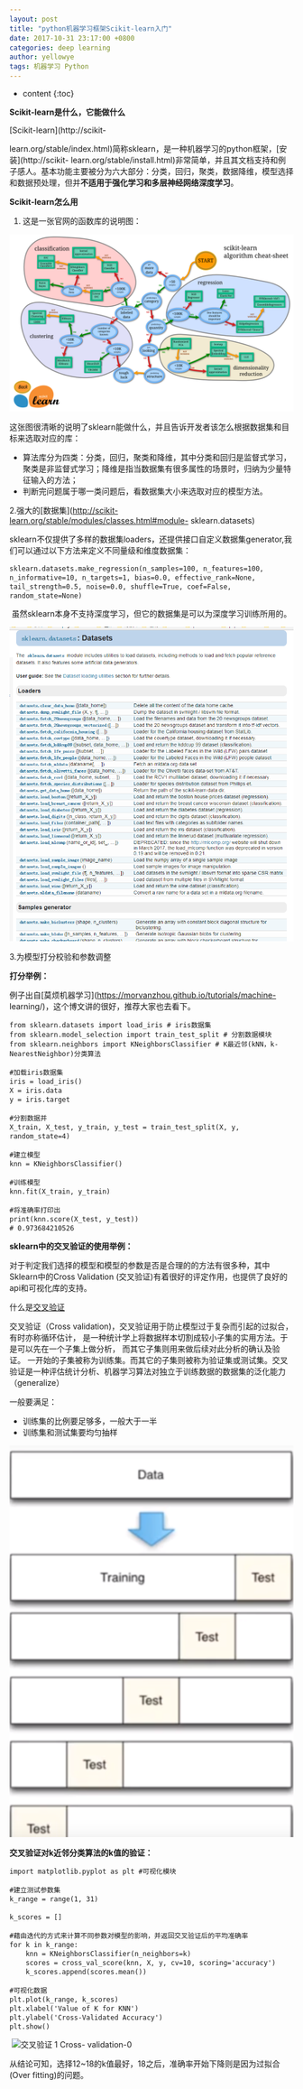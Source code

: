 ```yaml
---
layout: post
title: "python机器学习框架Scikit-learn入门"
date: 2017-10-31 23:17:00 +0800
categories: deep learning
author: yellowye
tags: 机器学习 Python
---
```


* content
{:toc}



**Scikit-learn是什么，它能做什么**

[Scikit-learn](http://scikit-
<!--more-->
learn.org/stable/index.html)简称sklearn，是一种机器学习的python框架，[安装](http://scikit-
learn.org/stable/install.html)非常简单，并且其文档支持和例子感人。基本功能主要被分为六大部分：分类，回归，聚类，数据降维，模型选择和数据预处理，但并**不适用于强化学习和多层神经网络深度学习**。

**Scikit-learn怎么用**

  1. 这是一张官网的函数库的说明图：

![](/image/python_ji_qi_xue_xi_kuang_jia_scikit_learn_ru_men/de648cde1edf7b3ad62a49b4c116d2069c5c1b10ca3ee66e3b1226895b58d938)

这张图很清晰的说明了sklearn能做什么，并且告诉开发者该怎么根据数据集和目标来选取对应的库：

  * 算法库分为四类：分类，回归，聚类和降维，其中分类和回归是监督式学习，聚类是非监督式学习；降维是指当数据集有很多属性的场景时，归纳为少量特征输入的方法；
  * 判断完问题属于哪一类问题后，看数据集大小来选取对应的模型方法。

2.强大的[数据集](http://scikit-learn.org/stable/modules/classes.html#module-
sklearn.datasets)

sklearn不仅提供了多样的数据集loaders，还提供接口自定义数据集generator,我们可以通过以下方法来定义不同量级和维度数据集：

    
    
    sklearn.datasets.make_regression(n_samples=100, n_features=100, n_informative=10, n_targets=1, bias=0.0, effective_rank=None, tail_strength=0.5, noise=0.0, shuffle=True, coef=False, random_state=None)

 虽然sklearn本身不支持深度学习，但它的数据集是可以为深度学习训练所用的。

![](/image/python_ji_qi_xue_xi_kuang_jia_scikit_learn_ru_men/e903df6b60f6140a832d082252bb2b52a0fa36539f5108b5aff84de687ea1b97)

3.为模型打分校验和参数调整

**打分举例：**

例子出自[莫烦机器学习](https://morvanzhou.github.io/tutorials/machine-
learning/)，这个博文讲的很好，推荐大家也去看下。

    
    
    from sklearn.datasets import load_iris # iris数据集
    from sklearn.model_selection import train_test_split # 分割数据模块
    from sklearn.neighbors import KNeighborsClassifier # K最近邻(kNN，k-NearestNeighbor)分类算法
    
    #加载iris数据集
    iris = load_iris()
    X = iris.data
    y = iris.target
    
    #分割数据并
    X_train, X_test, y_train, y_test = train_test_split(X, y, random_state=4)
    
    #建立模型
    knn = KNeighborsClassifier()
    
    #训练模型
    knn.fit(X_train, y_train)
    
    #将准确率打印出
    print(knn.score(X_test, y_test))
    # 0.973684210526

**sklearn中的交叉验证的使用举例：**

对于判定我们选择的模型和模型的参数是否是合理的的方法有很多种，其中Sklearn中的Cross Validation
(交叉验证)有着很好的评定作用，也提供了良好的api和可视化库的支持。

什么是[交叉验证](https://baike.baidu.com/item/%E4%BA%A4%E5%8F%89%E9%AA%8C%E8%AF%81)

交叉验证（Cross validation)，交叉验证用于防止模型过于复杂而引起的过拟合，有时亦称循环估计，
是一种统计学上将数据样本切割成较小子集的实用方法。于是可以先在一个子集上做分析， 而其它子集则用来做后续对此分析的确认及验证。
一开始的子集被称为训练集。而其它的子集则被称为验证集或测试集。交叉验证是一种评估统计分析、机器学习算法对独立于训练数据的数据集的泛化能力（generalize）

一般要满足：

  * 训练集的比例要足够多，一般大于一半
  * 训练集和测试集要均匀抽样

![](/image/python_ji_qi_xue_xi_kuang_jia_scikit_learn_ru_men/c6477049d80e1786332c6e9c1638e51f4fd57efc8832c1171237deeb1b34486d)

**交叉验证对k近邻分类算法的k值的验证：**
    
    
    import matplotlib.pyplot as plt #可视化模块
    
    #建立测试参数集
    k_range = range(1, 31)
    
    k_scores = []
    
    #藉由迭代的方式来计算不同参数对模型的影响，并返回交叉验证后的平均准确率
    for k in k_range:
        knn = KNeighborsClassifier(n_neighbors=k)
        scores = cross_val_score(knn, X, y, cv=10, scoring='accuracy')
        k_scores.append(scores.mean())
    
    #可视化数据
    plt.plot(k_range, k_scores)
    plt.xlabel('Value of K for KNN')
    plt.ylabel('Cross-Validated Accuracy')
    plt.show()

 ![交叉验证 1 Cross-
validation-0](/image/python_ji_qi_xue_xi_kuang_jia_scikit_learn_ru_men/0098329eaec8213f4166d702f3ba75197c7db289a240683599726d9027eb7cc8)

从结论可知，选择12~18的k值最好，18之后，准确率开始下降则是因为过拟合(Over fitting)的问题。

